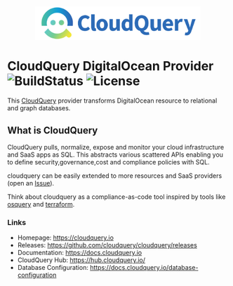 <p align="center">
<a href="https://cloudquery.io">
<img alt="cloudquery logo" width=75% src="https://github.com/cloudquery/cloudquery/raw/main/docs/images/logo.png" />
</a>
</p>

CloudQuery DigitalOcean Provider ![BuildStatus](https://img.shields.io/github/workflow/status/cloudquery/cq-provider-aws/test?style=flat-square) ![License](https://img.shields.io/github/license/cloudquery/cloudquery?style=flat-square)
==================================

This [CloudQuery](https://github.com/cloudquery/cloudquery)
provider transforms DigitalOcean resource to relational and graph databases.

## What is CloudQuery

CloudQuery pulls, normalize, expose and monitor your cloud infrastructure and SaaS apps as SQL.
This abstracts various scattered APIs enabling you to define security,governance,cost and compliance policies with SQL.

cloudquery can be easily extended to more resources and SaaS providers (open an [Issue](https://github.com/cloudquery/cloudquery/issues)).

Think about cloudquery as a compliance-as-code tool inspired by tools like [osquery](https://github.com/osquery/osquery)
and [terraform](https://github.com/hashicorp/terraform).

### Links
* Homepage: https://cloudquery.io
* Releases: https://github.com/cloudquery/cloudquery/releases
* Documentation: https://docs.cloudquery.io
* CloudQuery Hub: https://hub.cloudquery.io/
* Database Configuration: https://docs.cloudquery.io/database-configuration
